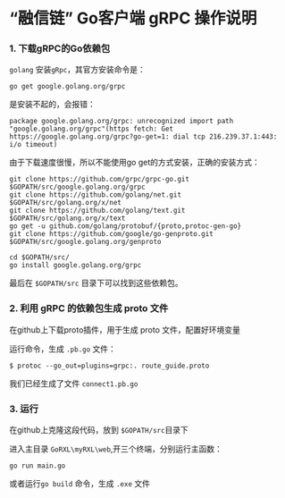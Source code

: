 # “融信链” Go客户端 gRPC 操作说明

### 1. 下载gRPC的Go依赖包

`golang` 安装`gRpc`，其官方安装命令是：

```
go get google.golang.org/grpc
```

是安装不起的，会报错：

```
package google.golang.org/grpc: unrecognized import path "google.golang.org/grpc"(https fetch: Get https://google.golang.org/grpc?go-get=1: dial tcp 216.239.37.1:443: i/o timeout)
```

由于下载速度很慢，所以不能使用go get的方式安装，正确的安装方式：

```
git clone https://github.com/grpc/grpc-go.git $GOPATH/src/google.golang.org/grpc
git clone https://github.com/golang/net.git $GOPATH/src/golang.org/x/net
git clone https://github.com/golang/text.git $GOPATH/src/golang.org/x/text
go get -u github.com/golang/protobuf/{proto,protoc-gen-go}
git clone https://github.com/google/go-genproto.git $GOPATH/src/google.golang.org/genproto

cd $GOPATH/src/
go install google.golang.org/grpc
```

最后在 `$GOPATH/src` 目录下可以找到这些依赖包。

### 2. 利用 gRPC 的依赖包生成 proto 文件

在github上下载proto插件，用于生成 proto 文件，配置好环境变量

运行命令，生成  `.pb.go` 文件：

```
$ protoc --go_out=plugins=grpc:. route_guide.proto
```

我们已经生成了文件 `connect1.pb.go`

### 3. 运行

在github上克隆这段代码，放到 `$GOPATH/src`目录下

进入主目录 `GoRXL\myRXL\web`,开三个终端，分别运行主函数：

```
go run main.go
```

或者运行`go build` 命令，生成 `.exe` 文件
